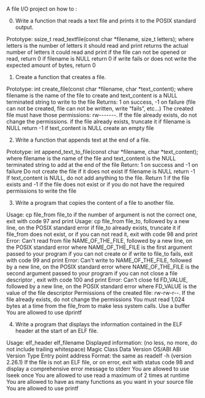 A file I/O project on how to :

0. Write a function that reads a text file and prints it to the POSIX standard output.

Prototype: ssize_t read_textfile(const char *filename, size_t letters);
where letters is the number of letters it should read and print
returns the actual number of letters it could read and print
if the file can not be opened or read, return 0
if filename is NULL return 0
if write fails or does not write the expected amount of bytes, return 0

1. Create a function that creates a file.

Prototype: int create_file(const char *filename, char *text_content);
where filename is the name of the file to create and text_content is a NULL terminated string to write to the file
Returns: 1 on success, -1 on failure (file can not be created, file can not be written, write “fails”, etc…)
The created file must have those permissions: rw-------. If the file already exists, do not change the permissions.
if the file already exists, truncate it
if filename is NULL return -1
if text_content is NULL create an empty file

2. Write a function that appends text at the end of a file.

Prototype: int append_text_to_file(const char *filename, char *text_content);
where filename is the name of the file and text_content is the NULL terminated string to add at the end of the file
Return: 1 on success and -1 on failure
Do not create the file if it does not exist
If filename is NULL return -1
If text_content is NULL, do not add anything to the file. Return 1 if the file exists and -1 if the file does not exist or if you do not have the required permissions to write the file

3. Write a program that copies the content of a file to another file.

Usage: cp file_from file_to
if the number of argument is not the correct one, exit with code 97 and print Usage: cp file_from file_to, followed by a new line, on the POSIX standard error
if file_to already exists, truncate it
if file_from does not exist, or if you can not read it, exit with code 98 and print Error: Can't read from file NAME_OF_THE_FILE, followed by a new line, on the POSIX standard error
where NAME_OF_THE_FILE is the first argument passed to your program
if you can not create or if write to file_to fails, exit with code 99 and print Error: Can't write to NAME_OF_THE_FILE, followed by a new line, on the POSIX standard error
where NAME_OF_THE_FILE is the second argument passed to your program
if you can not close a file descriptor , exit with code 100 and print Error: Can't close fd FD_VALUE, followed by a new line, on the POSIX standard error
where FD_VALUE is the value of the file descriptor
Permissions of the created file: rw-rw-r--. If the file already exists, do not change the permissions
You must read 1,024 bytes at a time from the file_from to make less system calls. Use a buffer
You are allowed to use dprintf

4. Write a program that displays the information contained in the ELF header at the start of an ELF file.

Usage: elf_header elf_filename
Displayed information: (no less, no more, do not include trailing whitespace)
Magic
Class
Data
Version
OS/ABI
ABI Version
Type
Entry point address
Format: the same as readelf -h (version 2.26.1)
If the file is not an ELF file, or on error, exit with status code 98 and display a comprehensive error message to stderr
You are allowed to use lseek once
You are allowed to use read a maximum of 2 times at runtime
You are allowed to have as many functions as you want in your source file
You are allowed to use printf
